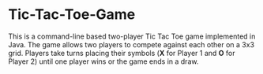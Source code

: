 # Tic-Tac-Toe-Game

This is a command-line based two-player Tic Tac Toe game implemented in Java. The game allows two players to compete against each other on a 3x3 grid. Players take turns placing their symbols (**X** for Player 1 and **O** for Player 2) until one player wins or the game ends in a draw.
